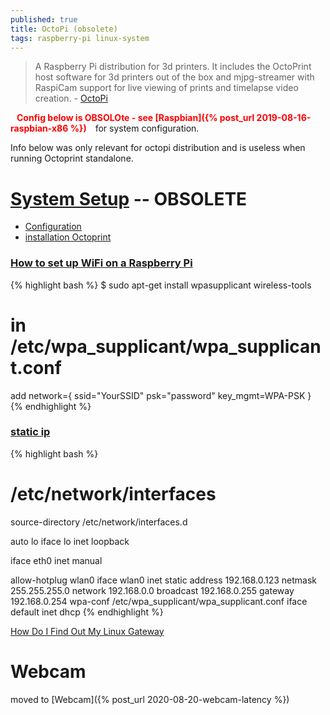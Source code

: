 ```yaml
---
published: true
title: OctoPi (obsolete)
tags: raspberry-pi linux-system
---
```

> A Raspberry Pi distribution for 3d printers. It includes the OctoPrint host software for 3d printers out of the box and mjpg-streamer with RaspiCam support for live viewing of prints and timelapse video creation. - [OctoPi](https://github.com/guysoft/OctoPi)

<span style="color:red; padding: 10px; border: 2px">**Config below is OBSOLOte - see [Raspbian]({% post_url 2019-08-16-raspbian-x86 %})**</span> for system configuration.

Info below was only relevant for octopi distribution and is useless when running Octoprint standalone.

# [System Setup](http://octoprint.org/) -- **OBSOLETE**
- [Configuration](http://octoprint.org/download/)
- [installation Octoprint](http://www.dagomaniack.fr/2017/01/20/installation-doctoprint-pour-une-discoeasy-200/)

### [How to set up WiFi on a Raspberry Pi](https://www.maketecheasier.com/setup-wifi-on-raspberry-pi/)

{% highlight bash %}
$ sudo apt-get install wpasupplicant wireless-tools

# in /etc/wpa_supplicant/wpa_supplicant.conf
add 
network={
        ssid="YourSSID"
        psk="password"
        key_mgmt=WPA-PSK
}
{% endhighlight %}

### [static ip](https://serverfault.com/questions/335994/creating-a-static-ip-with-wlan0#335997)
    
{% highlight bash %}
# /etc/network/interfaces
source-directory /etc/network/interfaces.d

auto lo
iface lo inet loopback

iface eth0 inet manual

allow-hotplug wlan0
iface wlan0 inet static
  address 192.168.0.123
  netmask 255.255.255.0
  network 192.168.0.0
  broadcast 192.168.0.255
  gateway 192.168.0.254
  wpa-conf /etc/wpa_supplicant/wpa_supplicant.conf
iface default inet dhcp
{% endhighlight %}

[How Do I Find Out My Linux Gateway](https://www.cyberciti.biz/faq/how-to-find-gateway-ip-address/)

# Webcam

moved to [Webcam]({% post_url 2020-08-20-webcam-latency %})
